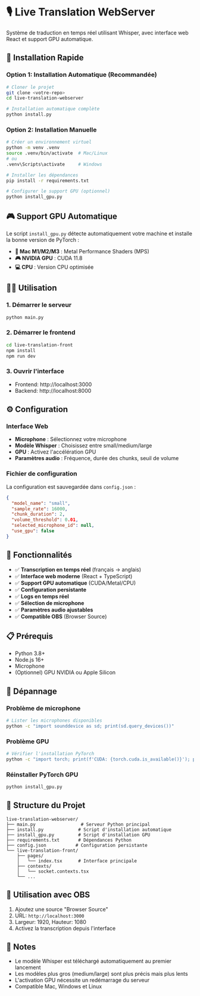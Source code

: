 # 🎙️ Live Translation WebServer

Système de traduction en temps réel utilisant Whisper, avec interface web React et support GPU automatique.

## 🚀 Installation Rapide

### Option 1: Installation Automatique (Recommandée)

```bash
# Cloner le projet
git clone <votre-repo>
cd live-translation-webserver

# Installation automatique complète
python install.py
```

### Option 2: Installation Manuelle

```bash
# Créer un environnement virtuel
python -m venv .venv
source .venv/bin/activate  # Mac/Linux
# ou
.venv\Scripts\activate     # Windows

# Installer les dépendances
pip install -r requirements.txt

# Configurer le support GPU (optionnel)
python install_gpu.py
```

## 🎮 Support GPU Automatique

Le script `install_gpu.py` détecte automatiquement votre machine et installe la bonne version de PyTorch :

- **🍎 Mac M1/M2/M3** : Metal Performance Shaders (MPS)
- **🎮 NVIDIA GPU** : CUDA 11.8
- **💻 CPU** : Version CPU optimisée

## 🏃‍♂️ Utilisation

### 1. Démarrer le serveur

```bash
python main.py
```

### 2. Démarrer le frontend

```bash
cd live-translation-front
npm install
npm run dev
```

### 3. Ouvrir l'interface

- Frontend: http://localhost:3000
- Backend: http://localhost:8000

## ⚙️ Configuration

### Interface Web

- **Microphone** : Sélectionnez votre microphone
- **Modèle Whisper** : Choisissez entre small/medium/large
- **GPU** : Activez l'accélération GPU
- **Paramètres audio** : Fréquence, durée des chunks, seuil de volume

### Fichier de configuration

La configuration est sauvegardée dans `config.json` :

```json
{
  "model_name": "small",
  "sample_rate": 16000,
  "chunk_duration": 2,
  "volume_threshold": 0.01,
  "selected_microphone_id": null,
  "use_gpu": false
}
```

## 🔧 Fonctionnalités

- ✅ **Transcription en temps réel** (français → anglais)
- ✅ **Interface web moderne** (React + TypeScript)
- ✅ **Support GPU automatique** (CUDA/Metal/CPU)
- ✅ **Configuration persistante**
- ✅ **Logs en temps réel**
- ✅ **Sélection de microphone**
- ✅ **Paramètres audio ajustables**
- ✅ **Compatible OBS** (Browser Source)

## 📋 Prérequis

- Python 3.8+
- Node.js 16+
- Microphone
- (Optionnel) GPU NVIDIA ou Apple Silicon

## 🐛 Dépannage

### Problème de microphone

```bash
# Lister les microphones disponibles
python -c "import sounddevice as sd; print(sd.query_devices())"
```

### Problème GPU

```bash
# Vérifier l'installation PyTorch
python -c "import torch; print(f'CUDA: {torch.cuda.is_available()}'); print(f'MPS: {torch.backends.mps.is_available() if hasattr(torch.backends, \"mps\") else False}')"
```

### Réinstaller PyTorch GPU

```bash
python install_gpu.py
```

## 📁 Structure du Projet

```
live-translation-webserver/
├── main.py                 # Serveur Python principal
├── install.py             # Script d'installation automatique
├── install_gpu.py         # Script d'installation GPU
├── requirements.txt       # Dépendances Python
├── config.json           # Configuration persistante
└── live-translation-front/
    ├── pages/
    │   └── index.tsx      # Interface principale
    ├── contexts/
    │   └── socket.contexts.tsx
    └── ...
```

## 🎯 Utilisation avec OBS

1. Ajoutez une source "Browser Source"
2. URL: `http://localhost:3000`
3. Largeur: 1920, Hauteur: 1080
4. Activez la transcription depuis l'interface

## 📝 Notes

- Le modèle Whisper est téléchargé automatiquement au premier lancement
- Les modèles plus gros (medium/large) sont plus précis mais plus lents
- L'activation GPU nécessite un redémarrage du serveur
- Compatible Mac, Windows et Linux
